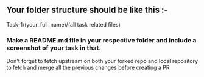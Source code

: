 ## Your folder structure should be like this :-
Task-1/(your_full_name)/(all task related files)

### Make a README.md file in your respective folder and include a screenshot of your task in that.

Don't forget to fetch upstream on both your forked repo and local repository to fetch and merge all the previous changes before creating a PR
